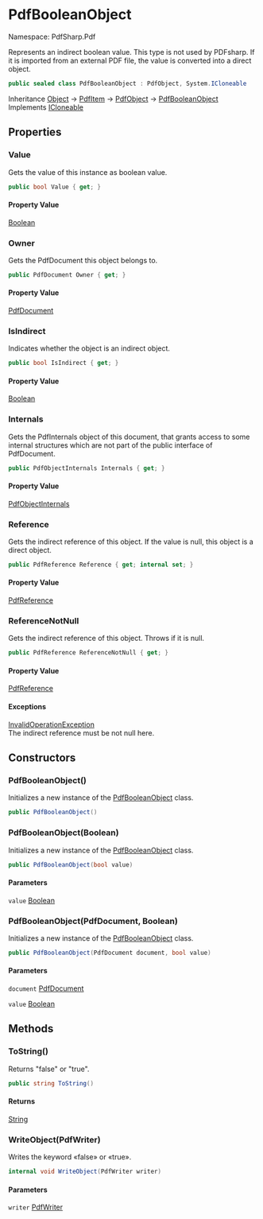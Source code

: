 # PdfBooleanObject

Namespace: PdfSharp.Pdf

Represents an indirect boolean value. This type is not used by PDFsharp. If it is imported from
 an external PDF file, the value is converted into a direct object.

```csharp
public sealed class PdfBooleanObject : PdfObject, System.ICloneable
```

Inheritance [Object](https://docs.microsoft.com/en-us/dotnet/api/system.object) → [PdfItem](./pdfsharp.pdf.pdfitem) → [PdfObject](./pdfsharp.pdf.pdfobject) → [PdfBooleanObject](./pdfsharp.pdf.pdfbooleanobject)<br>
Implements [ICloneable](https://docs.microsoft.com/en-us/dotnet/api/system.icloneable)

## Properties

### **Value**

Gets the value of this instance as boolean value.

```csharp
public bool Value { get; }
```

#### Property Value

[Boolean](https://docs.microsoft.com/en-us/dotnet/api/system.boolean)<br>

### **Owner**

Gets the PdfDocument this object belongs to.

```csharp
public PdfDocument Owner { get; }
```

#### Property Value

[PdfDocument](./pdfsharp.pdf.pdfdocument)<br>

### **IsIndirect**

Indicates whether the object is an indirect object.

```csharp
public bool IsIndirect { get; }
```

#### Property Value

[Boolean](https://docs.microsoft.com/en-us/dotnet/api/system.boolean)<br>

### **Internals**

Gets the PdfInternals object of this document, that grants access to some internal structures
 which are not part of the public interface of PdfDocument.

```csharp
public PdfObjectInternals Internals { get; }
```

#### Property Value

[PdfObjectInternals](./pdfsharp.pdf.advanced.pdfobjectinternals)<br>

### **Reference**

Gets the indirect reference of this object. If the value is null, this object is a direct object.

```csharp
public PdfReference Reference { get; internal set; }
```

#### Property Value

[PdfReference](./pdfsharp.pdf.advanced.pdfreference)<br>

### **ReferenceNotNull**

Gets the indirect reference of this object. Throws if it is null.

```csharp
public PdfReference ReferenceNotNull { get; }
```

#### Property Value

[PdfReference](./pdfsharp.pdf.advanced.pdfreference)<br>

#### Exceptions

[InvalidOperationException](https://docs.microsoft.com/en-us/dotnet/api/system.invalidoperationexception)<br>
The indirect reference must be not null here.

## Constructors

### **PdfBooleanObject()**

Initializes a new instance of the [PdfBooleanObject](./pdfsharp.pdf.pdfbooleanobject) class.

```csharp
public PdfBooleanObject()
```

### **PdfBooleanObject(Boolean)**

Initializes a new instance of the [PdfBooleanObject](./pdfsharp.pdf.pdfbooleanobject) class.

```csharp
public PdfBooleanObject(bool value)
```

#### Parameters

`value` [Boolean](https://docs.microsoft.com/en-us/dotnet/api/system.boolean)<br>

### **PdfBooleanObject(PdfDocument, Boolean)**

Initializes a new instance of the [PdfBooleanObject](./pdfsharp.pdf.pdfbooleanobject) class.

```csharp
public PdfBooleanObject(PdfDocument document, bool value)
```

#### Parameters

`document` [PdfDocument](./pdfsharp.pdf.pdfdocument)<br>

`value` [Boolean](https://docs.microsoft.com/en-us/dotnet/api/system.boolean)<br>

## Methods

### **ToString()**

Returns "false" or "true".

```csharp
public string ToString()
```

#### Returns

[String](https://docs.microsoft.com/en-us/dotnet/api/system.string)<br>

### **WriteObject(PdfWriter)**

Writes the keyword «false» or «true».

```csharp
internal void WriteObject(PdfWriter writer)
```

#### Parameters

`writer` [PdfWriter](./pdfsharp.pdf.io.pdfwriter)<br>
